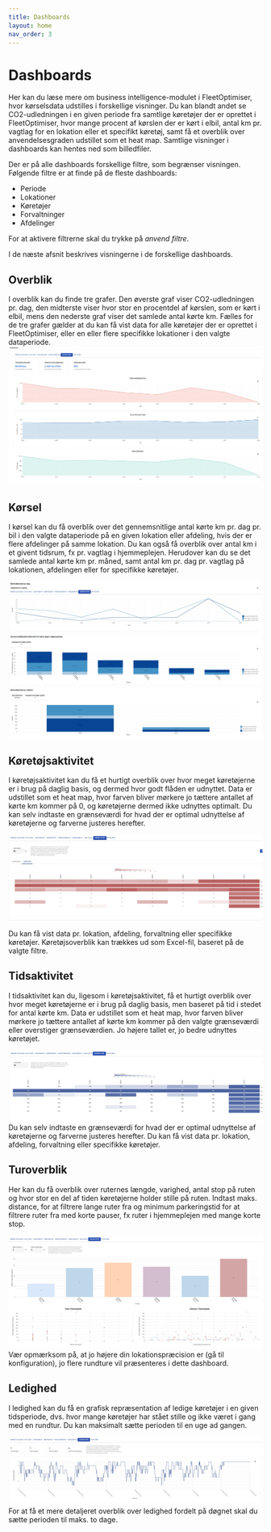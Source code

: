 ```yaml
---
title: Dashboards
layout: home
nav_order: 3
---
```



# Dashboards #
Her kan du læse mere om business intelligence-modulet i FleetOptimiser, hvor kørselsdata udstilles i forskellige visninger. Du kan blandt andet se CO2-udledningen i en given periode fra samtlige køretøjer der er oprettet i FleetOptimiser, hvor mange procent af kørslen der er kørt i elbil, antal km pr. vagtlag for en lokation eller et specifikt køretøj, samt få et overblik over anvendelsesgraden udstillet som et heat map. Samtlige visninger i dashboards kan hentes ned som billedfiler. 

Der er på alle dashboards forskellige filtre, som begrænser visningen. Følgende filtre er at finde på de fleste dashboards: 
- Periode
- Lokationer
- Køretøjer
- Forvaltninger
- Afdelinger

For at aktivere filtrerne skal du trykke på _anvend filtre_. 

I de næste afsnit beskrives visningerne i de forskellige dashboards. 

## Overblik ##
I overblik kan du finde tre grafer. Den øverste graf viser CO2-udledningen pr. dag, den midterste viser hvor stor en procentdel af kørslen, som er kørt i elbil, mens den nederste graf viser det samlede antal kørte km. Fælles for de tre grafer gælder at du kan få vist data for alle køretøjer der er oprettet i FleetOptimiser, eller en eller flere specifikke lokationer i den valgte dataperiode.
![Dashboard - overblik.jpeg](assets/Dashboard-overblik.jpeg)

## Kørsel ##
I kørsel kan du få overblik over det gennemsnitlige antal kørte km pr. dag pr. bil i den valgte dataperiode på en given lokation eller afdeling, hvis der er flere afdelinger på samme lokation. Du kan også få overblik over antal km i et givent tidsrum, fx pr. vagtlag i hjemmeplejen. Herudover kan du se det samlede antal kørte km pr. måned, samt antal km pr. dag pr. vagtlag på lokationen, afdelingen eller for specifikke køretøjer.

![Dashboard - kørsel.jpeg](assets/Dashboard-koersel.jpeg)

## Køretøjsaktivitet ##
I køretøjsaktivitet kan du få et hurtigt overblik over hvor meget køretøjerne er i brug på daglig basis, og dermed hvor godt flåden
er udnyttet. Data er udstillet som et heat map, hvor  farven bliver mørkere jo tættere antallet af kørte km kommer på 0, og køretøjerne dermed ikke udnyttes optimalt. Du kan selv indtaste en grænseværdi for hvad der er optimal udnyttelse af køretøjerne og farverne justeres herefter. 

![Dashboard - køretøjsaktivitet.jpeg](assets/Dashboard-koeretoejsaktivitet.jpeg)

Du kan få vist data pr. lokation, afdeling, forvaltning eller specifikke køretøjer. Køretøjsoverblik kan trækkes ud som Excel-fil, baseret på de valgte filtre.

## Tidsaktivitet ##
I tidsaktivitet kan du, ligesom i køretøjsaktivitet, få et hurtigt overblik over hvor meget køretøjerne er i brug på daglig basis, men baseret på tid i stedet for antal kørte km. Data er udstillet som et heat map, hvor farven bliver mørkere jo tættere antallet af kørte km kommer på den valgte grænseværdi eller overstiger grænseværdien. Jo højere tallet er, jo bedre udnyttes køretøjet.

![Dashboard - tidsaktivitet.jpeg](assets/Dashboard-tidsaktivitet.jpeg)
Du kan selv indtaste en grænseværdi for hvad der er optimal udnyttelse af køretøjerne og farverne justeres herefter. Du kan få vist data pr. lokation, afdeling, forvaltning eller specifikke køretøjer.

## Turoverblik ##
Her kan du få overblik over ruternes længde, varighed, antal stop på ruten og hvor stor en del af tiden køretøjerne holder stille på ruten. Indtast maks. distance, for at filtrere lange ruter fra og minimum parkeringstid for at filtrere ruter fra med korte pauser, fx ruter i hjemmeplejen med mange korte stop.

![Dashboard - turoverblik.jpeg](assets/Dashboard-turoverblik.jpeg)
Vær opmærksom på, at jo højere din lokationspræcision er (gå til konfiguration), jo flere rundture vil præsenteres i dette dashboard. 


## Ledighed ##
I ledighed kan du få en grafisk repræsentation af ledige køretøjer i en given tidsperiode, dvs. hvor mange køretøjer har stået stille og ikke været i gang med en rundtur. Du kan maksimalt sætte perioden til en uge ad gangen. 

![Dashboard - ledighed.jpeg](assets/Dashboard-ledighed.jpeg)
For at få et mere detaljeret overblik over ledighed fordelt på døgnet skal du sætte perioden til maks. to dage. 
